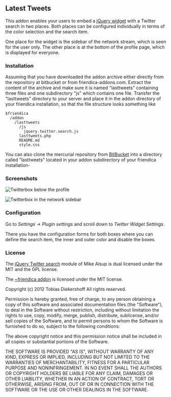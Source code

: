 ## Latest Tweets

This addon enables your users to embed a [jQuery widget][1] with a Twitter
search in two places. Both places can be configured individually in terms of
the color selection and the search item.

One place for the widget is the sidebar of the network stream, which is seen
for the user only. The other place is at the bottom of the profile page, which
is displayed for everyone.

### Installation

Assuming that you have downloaded the addon archive either directly from the
repository at bitbucket or from friendica-addons.com. Extract the content of
the archive and make sure it is named "lasttweets" containing three files and
one subdirectory "js" which contains one file. Transfer the "lasttweets"
directory to your server and place it in the addon directory of your friendica
installation, so that the file structure looks something like

    $friendica
      /addon
        /lasttweets
          /js
            jquery.twitter.search.js 
          lasttweets.php  
          README.md  
          style.css

You can also clone the mercurial repository from [BitBucket][3] into a
directory called "lasttweets" located in your addon subdirectory of your
friendica installation-

### Screenshots

![Twitterbox below the profile](https://bitbucket.org/tobiasd/friendica-lasttweets-widget/raw/943f7fb12cf79abee4f5735c55c33ab741e58552/images/friendica-profile-twitterbox.jpg)

![Twitterbox in the network sidebar](https://bitbucket.org/tobiasd/friendica-lasttweets-widget/raw/943f7fb12cf79abee4f5735c55c33ab741e58552/images/friendica-network-twitterbox.jpg)

### Configuration

Go to _Settings -> Plugin settings_ and scroll down to _Twitter Widget
Settings_.

There you have the configuration forms for both boxes where you can define the
search item, the inner and outer color and disable the boxes.

### License

The [jQuery Twitter search][1] module of Mike Alsup is dual licensed under the MIT
and the GPL license.

The [~friendica addon][2] is licensed under the MIT license.

Copyright (c) 2012 Tobias Diekershoff
All rights reserved.

Permission is hereby granted, free of charge, to any person obtaining a copy
of this software and associated documentation files (the "Software"), to deal
in the Software without restriction, including without limitation the rights
to use, copy, modify, merge, publish, distribute, sublicense, and/or sell
copies of the Software, and to permit persons to whom the Software is
furnished to do so, subject to the following conditions:

The above copyright notice and this permission notice shall be included in
all copies or substantial portions of the Software.

THE SOFTWARE IS PROVIDED "AS IS", WITHOUT WARRANTY OF ANY KIND, EXPRESS OR
IMPLIED, INCLUDING BUT NOT LIMITED TO THE WARRANTIES OF MERCHANTABILITY,
FITNESS FOR A PARTICULAR PURPOSE AND NONINFRINGEMENT. IN NO EVENT SHALL THE
AUTHORS OR COPYRIGHT HOLDERS BE LIABLE FOR ANY CLAIM, DAMAGES OR OTHER
LIABILITY, WHETHER IN AN ACTION OF CONTRACT, TORT OR OTHERWISE, ARISING FROM,
OUT OF OR IN CONNECTION WITH THE SOFTWARE OR THE USE OR OTHER DEALINGS IN
THE SOFTWARE.

[1]:https://github.com/malsup/twitter
[2]:http://friendica.com
[3]:https://bitbucket.org/tobiasd/friendica-lasttweets-widget
